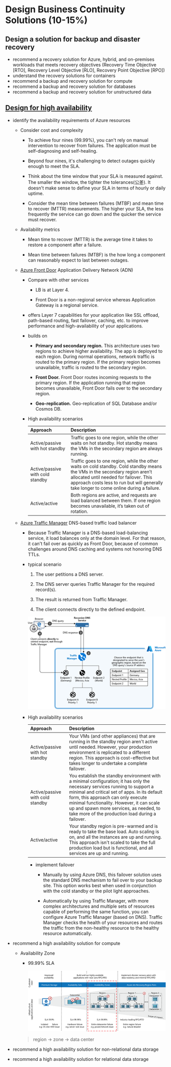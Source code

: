 <link href="../../style/style.css" rel="stylesheet"></link>

# Design Business Continuity Solutions (10-15%)

## Design a solution for backup and disaster recovery
* recommend a recovery solution for Azure, hybrid, and on-premises workloads that meets 
recovery objectives (Recovery Time Objective [RTO], Recovery Level Objective [RLO], 
Recovery Point Objective [RPO])
* understand the recovery solutions for containers
* recommend a backup and recovery solution for compute
* recommend a backup and recovery solution for databases
* recommend a backup and recovery solution for unstructured data

## [Design for high availability](https://docs.microsoft.com/en-us/learn/modules/design-for-high-availability/)

* identify the availability requirements of Azure resources

  * Consider cost and complexity

    * To achieve four nines (99.99%), you can't rely on manual intervention to recover from failures. The application must be self-diagnosing and self-healing.

    * Beyond four nines, it's challenging to detect outages quickly enough to meet the SLA.
     
    * Think about the time window that your SLA is measured against. The smaller the window, the tighter the tolerances(公差). It doesn't make sense to define your SLA in terms of hourly or daily uptime.
     
    * Consider the mean time between failures (MTBF) and mean time to recover (MTTR) measurements. The higher your SLA, the less frequently the service can go down and the quicker the service must recover.

  * Availability metrics
  
    * Mean time to recover (MTTR) is the average time it takes to restore a component after a failure.

    * Mean time between failures (MTBF) is the how long a component can reasonably expect to last between outages.

  * [Azure Front Door](https://docs.microsoft.com/en-us/azure/frontdoor/front-door-overview) Application Delivery Network (ADN)

    * Compare with other services
     
      * LB is at Layer 4.  

      * Front Door is a non-regional service whereas Application Gateway is a regional service.

    * offers Layer 7 capabilities for your application like SSL offload, path-based routing, fast failover, caching, etc. to improve performance and high-availability of your applications.

    * builds on

      * **Primary and secondary region.** This architecture uses two regions to achieve higher availability. The app is deployed to each region. During normal operations, network traffic is routed to the primary region. If the primary region becomes unavailable, traffic is routed to the secondary region.

      * **Front Door.** Front Door routes incoming requests to the primary region. If the application running that region becomes unavailable, <span class="marker_line_yellow">Front Door fails over to the secondary region.</span>

      * **Geo-replication.** Geo-replication of SQL Database and/or Cosmos DB.

    * High availability scenarios

      |Approach|Description|
      |:-|:-|
      |Active/passive with hot standby|Traffic goes to one region, while the other waits on hot standby. Hot standby means the VMs in the secondary region are always running.|
      |Active/passive with cold standby|Traffic goes to one region, while the other waits on cold standby. Cold standby means the VMs in the secondary region aren’t allocated until needed for failover. This approach costs less to run but will generally take longer to come online during a failure.|
      |Active/active|Both regions are active, and requests are load balanced between them. If one region becomes unavailable, it’s taken out of rotation.|

  * [Azure Traffic Manager](https://docs.microsoft.com/en-us/azure/traffic-manager/traffic-manager-overview) DNS-based traffic load balancer

    * <span class="underline_red">Because Traffic Manager is a DNS-based load-balancing service, it load balances only at the domain level. For that reason, it can't fail over as quickly as Front Door, because of common challenges around DNS caching and systems not honoring DNS TTLs.</span>

    * typical scenario

      1. The user petitions a DNS server.

      1. The DNS server queries Traffic Manager for the required record(s).

      1. The result is returned from Traffic Manager.

      1. The client connects directly to the defined endpoint.

      ![Azure Traffic Manager scenario](./pics/traffic-manager-geographic-routing.png)

    
    * High availability scenarios

      |Approach|Description|
      |:-|:-|
      |Active/passive with hot standby|Your VMs (and other appliances) that are running in the standby region aren't active until needed. However, your production environment is replicated to a different region. This approach is cost-effective but takes longer to undertake a complete failover.|
      |Active/passive with cold standby|You establish the standby environment with a minimal configuration; it has only the necessary services running to support a minimal and critical set of apps. In its default form, this approach can only execute minimal functionality. However, it can scale up and spawn more services, as needed, to take more of the production load during a failover.|
      |Active/active|Your standby region is pre-warmed and is ready to take the base load. Auto scaling is on, and all the instances are up and running. This approach isn't scaled to take the full production load but is functional, and all services are up and running.|

      * implement failover

        * Manually
          by using Azure DNS, this failover solution uses the standard DNS mechanism to fail over to your backup site. This option works best when used in conjunction with the cold standby or the pilot light approaches.

        * Automatically
          by using Traffic Manager, with more complex architectures and multiple sets of resources capable of performing the same function, you can configure Azure Traffic Manager (based on DNS). Traffic Manager checks the health of your resources and routes the traffic from the non-healthy resource to the healthy resource automatically.


* recommend a high availability solution for compute

  * Availability Zone

    * 99.99% SLA

      ![VM SLA](pics/virtual-machine-availability.png)

    > region -> zone -> data center

* recommend a high availability solution for non-relational data storage
* recommend a high availability solution for relational data storage
